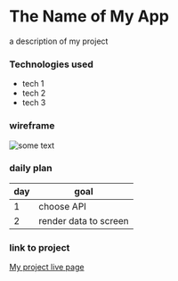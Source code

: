 # The Name of My App

a description of my project
### Technologies used
- tech 1
- tech 2
- tech 3


### wireframe
![some text](https://www.rd.com/wp-content/uploads/2021/01/GettyImages-1175550351.jpg)

### daily plan
| day | goal |
|-----|------|
| 1 | choose API|
| 2 | render data to screen |

### link to project
[My project live page](https://www.google.com)
